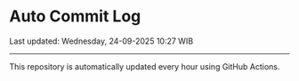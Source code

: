 # Auto Commit Log

Last updated: Wednesday, 24-09-2025 10:27 WIB

---

This repository is automatically updated every hour using GitHub Actions.
